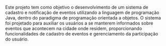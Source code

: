 Este projeto tem como objetivo o desenvolvimento de um sistema de cadastro e notificação de eventos utilizando a linguagem de programação Java, dentro do paradigma de programação orientada a objetos. O sistema foi projetado para auxiliar os usuários a se manterem informados sobre eventos que acontecem na cidade onde residem, proporcionando funcionalidades de cadastro de eventos e gerenciamento da participação do usuário.
